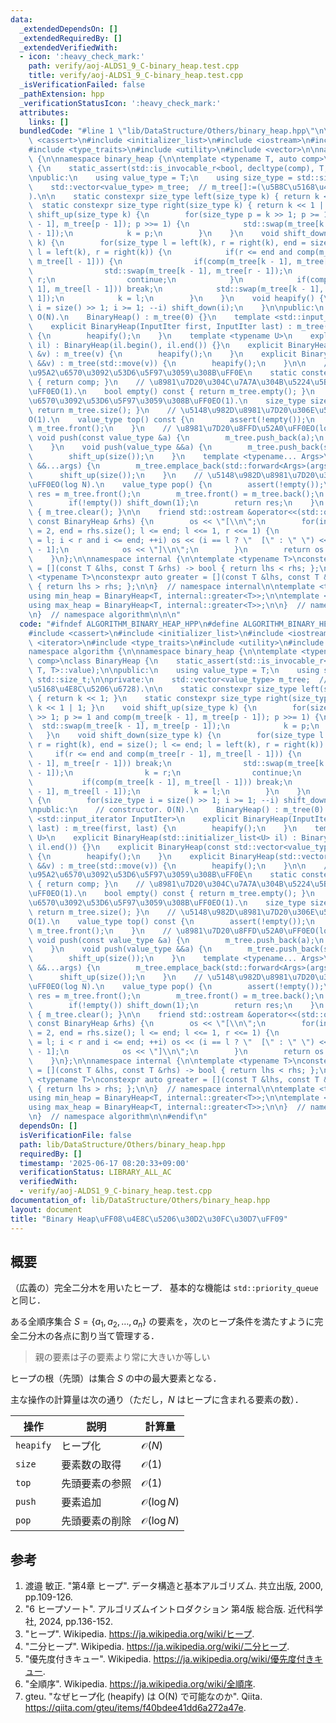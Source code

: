```yaml
---
data:
  _extendedDependsOn: []
  _extendedRequiredBy: []
  _extendedVerifiedWith:
  - icon: ':heavy_check_mark:'
    path: verify/aoj-ALDS1_9_C-binary_heap.test.cpp
    title: verify/aoj-ALDS1_9_C-binary_heap.test.cpp
  _isVerificationFailed: false
  _pathExtension: hpp
  _verificationStatusIcon: ':heavy_check_mark:'
  attributes:
    links: []
  bundledCode: "#line 1 \"lib/DataStructure/Others/binary_heap.hpp\"\n\n\n\n#include\
    \ <cassert>\n#include <initializer_list>\n#include <iostream>\n#include <iterator>\n\
    #include <type_traits>\n#include <utility>\n#include <vector>\n\nnamespace algorithm\
    \ {\n\nnamespace binary_heap {\n\ntemplate <typename T, auto comp>\nclass BinaryHeap\
    \ {\n    static_assert(std::is_invocable_r<bool, decltype(comp), T, T>::value);\n\
    \npublic:\n    using value_type = T;\n    using size_type = std::size_t;\n\nprivate:\n\
    \    std::vector<value_type> m_tree;  // m_tree[]:=(\u5B8C\u5168\u4E8C\u5206\u6728\
    ).\n\n    static constexpr size_type left(size_type k) { return k << 1; }\n  \
    \  static constexpr size_type right(size_type k) { return k << 1 | 1; }\n    void\
    \ shift_up(size_type k) {\n        for(size_type p = k >> 1; p >= 1 and comp(m_tree[k\
    \ - 1], m_tree[p - 1]); p >>= 1) {\n            std::swap(m_tree[k - 1], m_tree[p\
    \ - 1]);\n            k = p;\n        }\n    }\n    void shift_down(size_type\
    \ k) {\n        for(size_type l = left(k), r = right(k), end = size(); l <= end;\
    \ l = left(k), r = right(k)) {\n            if(r <= end and comp(m_tree[r - 1],\
    \ m_tree[l - 1])) {\n                if(comp(m_tree[k - 1], m_tree[r - 1])) break;\n\
    \                std::swap(m_tree[k - 1], m_tree[r - 1]);\n                k =\
    \ r;\n                continue;\n            }\n            if(comp(m_tree[k -\
    \ 1], m_tree[l - 1])) break;\n            std::swap(m_tree[k - 1], m_tree[l -\
    \ 1]);\n            k = l;\n        }\n    }\n    void heapify() {\n        for(size_type\
    \ i = size() >> 1; i >= 1; --i) shift_down(i);\n    }\n\npublic:\n    // constructor.\
    \ O(N).\n    BinaryHeap() : m_tree(0) {}\n    template <std::input_iterator InputIter>\n\
    \    explicit BinaryHeap(InputIter first, InputIter last) : m_tree(first, last)\
    \ {\n        heapify();\n    }\n    template <typename U>\n    explicit BinaryHeap(std::initializer_list<U>\
    \ il) : BinaryHeap(il.begin(), il.end()) {}\n    explicit BinaryHeap(const std::vector<value_type>\
    \ &v) : m_tree(v) {\n        heapify();\n    }\n    explicit BinaryHeap(std::vector<value_type>\
    \ &&v) : m_tree(std::move(v)) {\n        heapify();\n    }\n\n    // \u6BD4\u8F03\
    \u95A2\u6570\u3092\u53D6\u5F97\u3059\u308B\uFF0E\n    static constexpr auto compare()\
    \ { return comp; }\n    // \u8981\u7D20\u304C\u7A7A\u304B\u5224\u5B9A\u3059\u308B\
    \uFF0EO(1).\n    bool empty() const { return m_tree.empty(); }\n    // \u8981\u7D20\
    \u6570\u3092\u53D6\u5F97\u3059\u308B\uFF0EO(1).\n    size_type size() const {\
    \ return m_tree.size(); }\n    // \u5148\u982D\u8981\u7D20\u306E\u53C2\u7167\uFF0E\
    O(1).\n    value_type top() const {\n        assert(!empty());\n        return\
    \ m_tree.front();\n    }\n    // \u8981\u7D20\u8FFD\u52A0\uFF0EO(log N).\n   \
    \ void push(const value_type &a) {\n        m_tree.push_back(a);\n        shift_up(size());\n\
    \    }\n    void push(value_type &&a) {\n        m_tree.push_back(std::move(a));\n\
    \        shift_up(size());\n    }\n    template <typename... Args>\n    void emplace(Args\
    \ &&...args) {\n        m_tree.emplace_back(std::forward<Args>(args)...);\n  \
    \      shift_up(size());\n    }\n    // \u5148\u982D\u8981\u7D20\u306E\u524A\u9664\
    \uFF0EO(log N).\n    value_type pop() {\n        assert(!empty());\n        value_type\
    \ res = m_tree.front();\n        m_tree.front() = m_tree.back();\n        m_tree.pop_back();\n\
    \        if(!empty()) shift_down(1);\n        return res;\n    }\n    void reset()\
    \ { m_tree.clear(); }\n\n    friend std::ostream &operator<<(std::ostream &os,\
    \ const BinaryHeap &rhs) {\n        os << \"[\\n\";\n        for(int l = 1, r\
    \ = 2, end = rhs.size(); l <= end; l <<= 1, r <<= 1) {\n            for(int i\
    \ = l; i < r and i <= end; ++i) os << (i == l ? \"  [\" : \" \") << rhs.m_tree[i\
    \ - 1];\n            os << \"]\\n\";\n        }\n        return os << \"]\";\n\
    \    }\n};\n\nnamespace internal {\n\ntemplate <typename T>\nconstexpr auto less\
    \ = [](const T &lhs, const T &rhs) -> bool { return lhs < rhs; };\n\ntemplate\
    \ <typename T>\nconstexpr auto greater = [](const T &lhs, const T &rhs) -> bool\
    \ { return lhs > rhs; };\n\n}  // namespace internal\n\ntemplate <typename T>\n\
    using min_heap = BinaryHeap<T, internal::greater<T>>;\n\ntemplate <typename T>\n\
    using max_heap = BinaryHeap<T, internal::greater<T>>;\n\n}  // namespace binary_heap\n\
    \n}  // namespace algorithm\n\n\n"
  code: "#ifndef ALGORITHM_BINARY_HEAP_HPP\n#define ALGORITHM_BINARY_HEAP_HPP 1\n\n\
    #include <cassert>\n#include <initializer_list>\n#include <iostream>\n#include\
    \ <iterator>\n#include <type_traits>\n#include <utility>\n#include <vector>\n\n\
    namespace algorithm {\n\nnamespace binary_heap {\n\ntemplate <typename T, auto\
    \ comp>\nclass BinaryHeap {\n    static_assert(std::is_invocable_r<bool, decltype(comp),\
    \ T, T>::value);\n\npublic:\n    using value_type = T;\n    using size_type =\
    \ std::size_t;\n\nprivate:\n    std::vector<value_type> m_tree;  // m_tree[]:=(\u5B8C\
    \u5168\u4E8C\u5206\u6728).\n\n    static constexpr size_type left(size_type k)\
    \ { return k << 1; }\n    static constexpr size_type right(size_type k) { return\
    \ k << 1 | 1; }\n    void shift_up(size_type k) {\n        for(size_type p = k\
    \ >> 1; p >= 1 and comp(m_tree[k - 1], m_tree[p - 1]); p >>= 1) {\n          \
    \  std::swap(m_tree[k - 1], m_tree[p - 1]);\n            k = p;\n        }\n \
    \   }\n    void shift_down(size_type k) {\n        for(size_type l = left(k),\
    \ r = right(k), end = size(); l <= end; l = left(k), r = right(k)) {\n       \
    \     if(r <= end and comp(m_tree[r - 1], m_tree[l - 1])) {\n                if(comp(m_tree[k\
    \ - 1], m_tree[r - 1])) break;\n                std::swap(m_tree[k - 1], m_tree[r\
    \ - 1]);\n                k = r;\n                continue;\n            }\n \
    \           if(comp(m_tree[k - 1], m_tree[l - 1])) break;\n            std::swap(m_tree[k\
    \ - 1], m_tree[l - 1]);\n            k = l;\n        }\n    }\n    void heapify()\
    \ {\n        for(size_type i = size() >> 1; i >= 1; --i) shift_down(i);\n    }\n\
    \npublic:\n    // constructor. O(N).\n    BinaryHeap() : m_tree(0) {}\n    template\
    \ <std::input_iterator InputIter>\n    explicit BinaryHeap(InputIter first, InputIter\
    \ last) : m_tree(first, last) {\n        heapify();\n    }\n    template <typename\
    \ U>\n    explicit BinaryHeap(std::initializer_list<U> il) : BinaryHeap(il.begin(),\
    \ il.end()) {}\n    explicit BinaryHeap(const std::vector<value_type> &v) : m_tree(v)\
    \ {\n        heapify();\n    }\n    explicit BinaryHeap(std::vector<value_type>\
    \ &&v) : m_tree(std::move(v)) {\n        heapify();\n    }\n\n    // \u6BD4\u8F03\
    \u95A2\u6570\u3092\u53D6\u5F97\u3059\u308B\uFF0E\n    static constexpr auto compare()\
    \ { return comp; }\n    // \u8981\u7D20\u304C\u7A7A\u304B\u5224\u5B9A\u3059\u308B\
    \uFF0EO(1).\n    bool empty() const { return m_tree.empty(); }\n    // \u8981\u7D20\
    \u6570\u3092\u53D6\u5F97\u3059\u308B\uFF0EO(1).\n    size_type size() const {\
    \ return m_tree.size(); }\n    // \u5148\u982D\u8981\u7D20\u306E\u53C2\u7167\uFF0E\
    O(1).\n    value_type top() const {\n        assert(!empty());\n        return\
    \ m_tree.front();\n    }\n    // \u8981\u7D20\u8FFD\u52A0\uFF0EO(log N).\n   \
    \ void push(const value_type &a) {\n        m_tree.push_back(a);\n        shift_up(size());\n\
    \    }\n    void push(value_type &&a) {\n        m_tree.push_back(std::move(a));\n\
    \        shift_up(size());\n    }\n    template <typename... Args>\n    void emplace(Args\
    \ &&...args) {\n        m_tree.emplace_back(std::forward<Args>(args)...);\n  \
    \      shift_up(size());\n    }\n    // \u5148\u982D\u8981\u7D20\u306E\u524A\u9664\
    \uFF0EO(log N).\n    value_type pop() {\n        assert(!empty());\n        value_type\
    \ res = m_tree.front();\n        m_tree.front() = m_tree.back();\n        m_tree.pop_back();\n\
    \        if(!empty()) shift_down(1);\n        return res;\n    }\n    void reset()\
    \ { m_tree.clear(); }\n\n    friend std::ostream &operator<<(std::ostream &os,\
    \ const BinaryHeap &rhs) {\n        os << \"[\\n\";\n        for(int l = 1, r\
    \ = 2, end = rhs.size(); l <= end; l <<= 1, r <<= 1) {\n            for(int i\
    \ = l; i < r and i <= end; ++i) os << (i == l ? \"  [\" : \" \") << rhs.m_tree[i\
    \ - 1];\n            os << \"]\\n\";\n        }\n        return os << \"]\";\n\
    \    }\n};\n\nnamespace internal {\n\ntemplate <typename T>\nconstexpr auto less\
    \ = [](const T &lhs, const T &rhs) -> bool { return lhs < rhs; };\n\ntemplate\
    \ <typename T>\nconstexpr auto greater = [](const T &lhs, const T &rhs) -> bool\
    \ { return lhs > rhs; };\n\n}  // namespace internal\n\ntemplate <typename T>\n\
    using min_heap = BinaryHeap<T, internal::greater<T>>;\n\ntemplate <typename T>\n\
    using max_heap = BinaryHeap<T, internal::greater<T>>;\n\n}  // namespace binary_heap\n\
    \n}  // namespace algorithm\n\n#endif\n"
  dependsOn: []
  isVerificationFile: false
  path: lib/DataStructure/Others/binary_heap.hpp
  requiredBy: []
  timestamp: '2025-06-17 08:20:33+09:00'
  verificationStatus: LIBRARY_ALL_AC
  verifiedWith:
  - verify/aoj-ALDS1_9_C-binary_heap.test.cpp
documentation_of: lib/DataStructure/Others/binary_heap.hpp
layout: document
title: "Binary Heap\uFF08\u4E8C\u5206\u30D2\u30FC\u30D7\uFF09"
---
```



## 概要

（広義の）完全二分木を用いたヒープ．
基本的な機能は `std::priority_queue` と同じ．

ある全順序集合 $S = \lbrace a_1, a_2, \ldots, a_n \rbrace$ の要素を，次のヒープ条件を満たすように完全二分木の各点に割り当て管理する．

> 親の要素は子の要素より常に大きいか等しい

ヒープの根（先頭）は集合 $S$ の中の最大要素となる．

主な操作の計算量は次の通り（ただし，$N$ はヒープに含まれる要素の数）．

|操作|説明|計算量|
|---|---|---|
|`heapify`|ヒープ化|$\mathcal{O}(N)$|
|`size`|要素数の取得|$\mathcal{O}(1)$|
|`top`|先頭要素の参照|$\mathcal{O}(1)$|
|`push`|要素追加|$\mathcal{O}(\log N)$|
|`pop`|先頭要素の削除|$\mathcal{O}(\log N)$|


## 参考

1. 渡邉 敏正. "第4章 ヒープ". データ構造と基本アルゴリズム. 共立出版, 2000, pp.109-126.
1. "6 ヒープソート". アルゴリズムイントロダクション 第4版 総合版. 近代科学社, 2024, pp.136-152.
1. "ヒープ". Wikipedia. <https://ja.wikipedia.org/wiki/ヒープ>.
1. "二分ヒープ". Wikipedia. <https://ja.wikipedia.org/wiki/二分ヒープ>.
1. "優先度付きキュー". Wikipedia. <https://ja.wikipedia.org/wiki/優先度付きキュー>.
1. "全順序". Wikipedia. <https://ja.wikipedia.org/wiki/全順序>.
1. gteu. "なぜヒープ化 (heapify) は O(N) で可能なのか". Qiita. <https://qiita.com/gteu/items/f40bdee41dd6a272a47e>.
